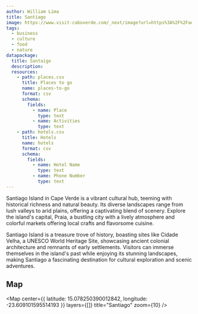 ```yaml
---
author: William Lima
title: Santiago
image: https://www.visit-caboverde.com/_next/image?url=https%3A%2F%2Fadmin.tcv.made2web.dev%2Fuploads%2Fhero_banner_santiago_cabo_verde_c3fc56532b.jpg&w=3840&q=75
tags:
  - business
  - culture
  - food
  - nature
datapackage:
  title: Santaigo
  description:
  resources:
    - path: places.csv
      title: Places to go
      name: places-to-go
      format: csv
      schema:
        fields:
          - name: Place
            type: text
          - name: Activities
            type: text
    - path: hotels.csv
      title: Hotels
      name: hotels
      format: csv
      schema:
        fields:
          - name: Hotel Name
            type: text
          - name: Phone Number
            type: text
---
```


Santiago Island in Cape Verde is a vibrant cultural hub, teeming with historical richness and natural beauty. Its diverse landscapes range from lush valleys to arid plains, offering a captivating blend of scenery. Explore the island's capital, Praia, a bustling city with a lively atmosphere and colorful markets offering local crafts and flavorsome cuisine.

Santiago Island is a treasure trove of history, boasting sites like Cidade Velha, a UNESCO World Heritage Site, showcasing ancient colonial architecture and remnants of early settlements. Visitors can immerse themselves in the island's past while enjoying its stunning landscapes, making Santiago a fascinating destination for cultural exploration and scenic adventures.

## Map

<Map
center={{
  latitude: 15.078250390012842,
  longitude: -23.609101595514193
}}
layers={[]}
title="Santiago"
zoom={10}
/>

